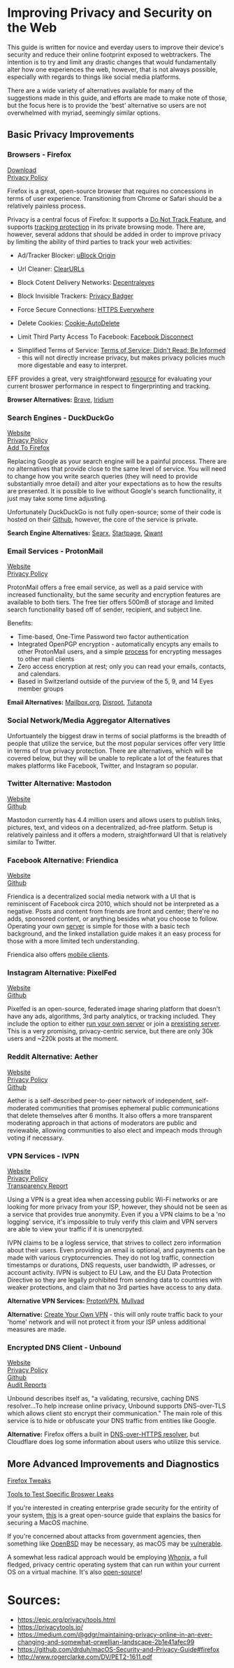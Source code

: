 # Improving Privacy and Security on the Web
This guide is written for novice and everday users to improve their device's security and reduce their online footprint exposed to webtrackers. The intention is to try and limit any drastic changes that would fundamentally alter how one experiences the web, however, that is not always possible, especially with regards to things like social media platforms.

There are a wide variety of alternatives available for many of the suggestions made in this guide, and efforts are made to make note of those, but the focus here is to provide the 'best' alternative so users are not overwhelmed with myriad, seemingly similar options.


## Basic Privacy Improvements
### Browsers - Firefox
[Download](https://www.mozilla.org/en-US/firefox/new/?redirect_source=firefox-com)  
[Privacy Policy](https://www.mozilla.org/en-US/privacy/firefox/)

Firefox is a great, open-source browser that requires no concessions in terms of user experience. Transitioning from Chrome or Safari should be a relatively painless process. 

Privacy is a central focus of Firefox: It supports a [Do Not Track Feature](https://support.mozilla.org/en-US/kb/how-do-i-turn-do-not-track-feature), and supports [tracking protection](https://developer.mozilla.org/en-US/docs/Mozilla/Firefox/Privacy/Tracking_Protection) in its private browsing mode. There are, however, several addons that should be added in order to improve privacy by limiting the ability of third parties to track your web activities:

* Ad/Tracker Blocker: [uBlock Origin](https://addons.mozilla.org/en-US/firefox/addon/ublock-origin/)

* Url Cleaner: [ClearURLs](https://gitlab.com/KevinRoebert/ClearUrls)

* Block Cotent Delivery Networks: [Decentraleyes](https://decentraleyes.org/)

* Block Invisible Trackers: [Privacy Badger](https://privacybadger.org)

* Force Secure Connections: [HTTPS Everywhere](https://www.eff.org/https-everywhere)

* Delete Cookies: [Cookie-AutoDelete](https://addons.mozilla.org/en-US/firefox/addon/cookie-autodelete/)

* Limit Third Party Access To Facebook: [Facebook Disconnect](https://mybrowseraddon.com/facebook-disconnect.html)

* Simplified Terms of Service: [Terms of Service; Didn't Read: Be Informed](https://tosdr.org/) - this will not directly increase privacy, but makes privacy policies much more digestable and easy to interpret.

EFF provides a great, very straightforward [resource](https://coveryourtracks.eff.org/) for evaluating your current broswer performance in respect to fingerprinting and tracking.

**Browser Alternatives:** [Brave](https://brave.com/), [Iridium](https://iridiumbrowser.de/)

### Search Engines - DuckDuckGo

[Website](https://duckduckgo.com/)  
[Privacy Policy](https://duckduckgo.com/privacy)  
[Add To Firefox](https://help.duckduckgo.com/duckduckgo-help-pages/desktop/firefox/)

Replacing Google as your search engine will be a painful process. There are no alternatives that provide close to the same level of service. You will need to change how you write search queries (they will need to provide substantially mroe detail) and alter your expectations as to how the results are presented. It is possible to live without Google's search functionality, it just may take some time adjusting.

Unfortunately DuckDuckGo is not fully open-source; some of their code is hosted on their [Github](https://github.com/duckduckgo), however, the core of the service is private.

**Search Engine Alternatives:** [Searx](https://searx.me/), [Startpage](https://www.startpage.com/), [Qwant](https://www.qwant.com/)

### Email Services - ProtonMail

[Website](https://protonmail.com/)  
[Privacy Policy](https://protonmail.com/privacy-policy)

ProtonMail offers a free email service, as well as a paid service with increased functionality, but the same security and encryption features are available to both tiers. The free tier offers 500mB of storage and limited search functionality based off of sender, recipient, and subject line.

Benefits:
* Time-based, One-Time Password two factor authentication
* Integrated OpenPGP encryption - automatically encypts any emails to other ProtonMail users, and a simple [process](https://protonmail.com/support/knowledge-base/encrypt-for-outside-users) for encrypting messages to other mail clients
* Zero access encryption at rest; only you can read your emails, contacts, and calendars.
* Based in Switzerland outside of the purview of the 5, 9, and 14 Eyes member groups

**Email Alternatives:** [Mailbox.org](https://mailbox.org/), [Disroot](Disroot), [Tutanota](Tutanota.com)

### Social Network/Media Aggregator Alternatives

Unfortuantely the biggest draw in terms of social platforms is the breadth of people that utilize the service, but the most popular services offer very little in terms of true privacy protection. There are alternatives, which will be covered below, but they will be unable to replicate a lot of the features that makes platforms like Facebook, Twitter, and Instagram so popular.

### Twitter Alternative: Mastodon
[Website](https://joinmastodon.org/)  
[Github](https://github.com/tootsuite/mastodon)

Mastodon currently has 4.4 million users and allows users to publish links, pictures, text, and videos on a decentralized, ad-free platform. Setup is relatively painless and it offers a modern, straightforward UI that is relatively similar to Twitter.

### Facebook Alternative: Friendica
[Website](https://friendi.ca/)  
[Github](https://github.com/friendica/friendica)

Friendica is a decentralized social media network with a UI that is reminiscent of Facebook circa 2010, which should not be interpreted as a negative. Posts and content from friends are front and center; there're no adds, sponsored content, or anything besides what you choose to follow. Operating your own [server](https://friendi.ca/resources/installation/) is simple for those with a basic tech background, and the linked installation guide makes it an easy process for those with a more limited tech understanding. 

Friendica also offers [mobile clients](https://friendi.ca/resources/mobile-clients/).

### Instagram Alternative: PixelFed
[Website](https://pixelfed.org/)  
[Github](https://github.com/pixelfed)

Pixelfed is an open-source, federated image sharing platform that doesn't have any ads, algorithms, 3rd party analytics, or tracking included. They include the option to either [run your own server](https://docs.pixelfed.org/running-pixelfed/) or join a [prexisting server](https://beta.joinpixelfed.org/). This is a very promising, privacy-centric service, but there are only 30k users and ~220k posts at the moment.

### Reddit Alternative: Aether
[Website](https://getaether.net/)  
[Privacy Policy](https://getaether.net/privacypolicy/)  
[Github](https://github.com/nehbit/aether)

Aether is a self-described peer-to-peer network of independent, self-moderated communities that promises ephemeral public communications that delete themselves after 6 months. It also offers a more transparent moderating approach in that actions of moderators are public and reviewable, allowing communities to also elect and impeach mods through voting if necessary.

### VPN Services - IVPN

[Website](https://www.ivpn.net/)  
[Privacy Policy](https://www.ivpn.net/privacy/)  
[Transparency Report](https://www.ivpn.net/transparency-report/)

Using a VPN is a great idea when accessing public Wi-Fi networks or are looking for more privacy from your ISP, however, they should not be seen as a service that provides true anonymity. Even if you a VPN claims to be a 'no logging' service, it's impossible to truly verify this claim and VPN servers are able to view your traffic if it is unencrpyted. 

IVPN claims to be a logless service, that strives to collect zero information about their users. Even providing an email is optional, and payments can be made with various cryptocurrencies. They do not log traffic, connection timestamps or durations, DNS requests, user bandwidth, IP adresses, or account activity. IVPN is subject to EU Law, and the EU Data Protection Directive so they are legally prohibited from sending data to countries with weaker protections, and claim that no 3rd parties have access to any data.

**Alternative VPN Services:** [ProtonVPN](https://protonvpn.com/), [Mullvad](https://mullvad.net/)

**Alternative:** [Create Your Own VPN](https://www.howtogeek.com/221001/how-to-set-up-your-own-home-vpn-server/) - this will only route traffic back to your 'home' network and will not protect it from your ISP unless additional measures are made.

### Encrypted DNS Client - Unbound
[Website](https://nlnetlabs.nl/projects/unbound/about/)  
[Privacy Policy](https://nlnetlabs.nl/privacy-and-cookie-statement/)  
[Github](https://github.com/NLnetLabs/unbound)  
[Audit Reports](https://ostif.org/our-audit-of-unbound-dns-by-x41-d-sec-full-results/)

Unbound describes itself as, "a validating, recursive, caching DNS resolver...To help increase online privacy, Unbound supports DNS-over-TLS which allows client sto encrypt their communication." The main role of this service is to hide or obfuscate your DNS traffic from entities like Google.

**Alternative:** Firefox offers a built in [DNS-over-HTTPS resolver](https://support.mozilla.org/en-US/kb/firefox-dns-over-https), but Cloudflare does log some information about users who utilize this service.


## More Advanced Improvements and Diagnostics
[Firefox Tweaks](https://privacytools.io/browsers/#about_config)

[Tools to Test Specific Broswer Leaks](https://browserleaks.com/)

If you're interested in creating enterprise grade security for the entirity of your system, [this](https://github.com/drduh/macOS-Security-and-Privacy-Guide#firefox) is a great open-source guide that explains the basics for securing a MacOS machine.

If you're concerned about attacks from government agencies, then something like [OpenBSD](https://www.openbsd.org/) may be necessary, as macOS may be [vulnerable](https://theintercept.com/document/2015/03/10/strawhorse-attacking-macos-ios-software-development-kit/).

A somewhat less radical approach would be employing [Whonix](https://www.whonix.org/), a full fledged, privacy centric operating system that can run within your current OS on a virtual machine. It's also [open-source](https://github.com/Whonix)!

  
# Sources:
* https://epic.org/privacy/tools.html
* https://privacytools.io/
* https://medium.com/@gdgr/maintaining-privacy-online-in-an-ever-changing-and-somewhat-orwellian-landscape-2b1e41afec99
* https://github.com/drduh/macOS-Security-and-Privacy-Guide#firefox
* http://www.rogerclarke.com/DV/PET2-1611.pdf